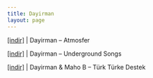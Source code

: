 ```yaml
---
title: Dayirman
layout: page
---
```


<a href="https://cloud.mail.ru/public/fc82273ff514/Dayirman%20-%20Atmosfer" target="_blank">[indir]</a> | Dayirman &#8211; Atmosfer

<a href="https://cloud.mail.ru/public/d7b87460db4a/Day%C4%B1rman%20-%20Underground" target="_blank">[indir]</a> | Dayirman &#8211; Underground Songs

<a href="https://cloud.mail.ru/public/ba35fb6c34a4/Maho-B%20%26%20Day%C4%B1rman%20-%20Turk%20Turke%20Destek%20E.P" target="_blank">[indir]</a> | Dayirman & Maho B &#8211; Türk Türke Destek